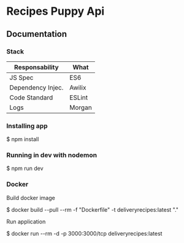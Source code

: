 # Recipes Puppy Api
## Documentation

### Stack

| Responsability     | What        |
| ------------------ | ----------- |
| JS Spec            | ES6         |
| Dependency Injec.  | Awilix      |
| Code Standard      | ESLint      |
| Logs               | Morgan      |


### Installing app

$ npm install

### Running in dev with nodemon

$ npm run dev

### Docker

Build docker image

$ docker build --pull --rm -f "Dockerfile" -t deliveryrecipes:latest "."

Run application

$ docker run --rm -d  -p 3000:3000/tcp deliveryrecipes:latest


####

